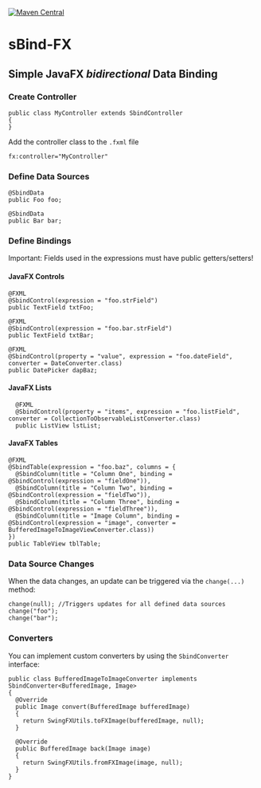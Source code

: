 [![Maven Central](https://img.shields.io/maven-central/v/de.cmuche/sbind-fx.svg?label=Maven%20Central)](https://search.maven.org/search?q=g:%22de.cmuche%22%20AND%20a:%22sbind-fx%22)

# sBind-FX
## Simple JavaFX *bidirectional* Data Binding

### Create Controller
```
public class MyController extends SbindController
{
}
```

Add the controller class to the ```.fxml``` file
```
fx:controller="MyController"
```

### Define Data Sources
```
@SbindData
public Foo foo;

@SbindData
public Bar bar;
```

### Define Bindings
Important: Fields used in the expressions must have public getters/setters!
#### JavaFX Controls
```
@FXML
@SbindControl(expression = "foo.strField")
public TextField txtFoo;

@FXML
@SbindControl(expression = "foo.bar.strField")
public TextField txtBar;

@FXML
@SbindControl(property = "value", expression = "foo.dateField", converter = DateConverter.class)
public DatePicker dapBaz;
```

#### JavaFX Lists
```
  @FXML
  @SbindControl(property = "items", expression = "foo.listField", converter = CollectionToObservableListConverter.class)
  public ListView lstList;
```

#### JavaFX Tables
```
@FXML
@SbindTable(expression = "foo.baz", columns = {
  @SbindColumn(title = "Column One", binding = @SbindControl(expression = "fieldOne")),
  @SbindColumn(title = "Column Two", binding = @SbindControl(expression = "fieldTwo")),
  @SbindColumn(title = "Column Three", binding = @SbindControl(expression = "fieldThree")),
  @SbindColumn(title = "Image Column", binding = @SbindControl(expression = "image", converter = BufferedImageToImageViewConverter.class))
})
public TableView tblTable;
```

### Data Source Changes
When the data changes, an update can be triggered via the ```change(...)``` method:

```
change(null); //Triggers updates for all defined data sources
change("foo");
change("bar");
```

### Converters
You can implement custom converters by using the ```SbindConverter``` interface:

```
public class BufferedImageToImageConverter implements SbindConverter<BufferedImage, Image>
{
  @Override
  public Image convert(BufferedImage bufferedImage)
  {
    return SwingFXUtils.toFXImage(bufferedImage, null);
  }

  @Override
  public BufferedImage back(Image image)
  {
    return SwingFXUtils.fromFXImage(image, null);
  }
}
```